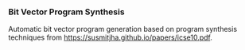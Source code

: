 ### Bit Vector Program Synthesis

Automatic bit vector program generation based on program synthesis techniques from https://susmitjha.github.io/papers/icse10.pdf.
